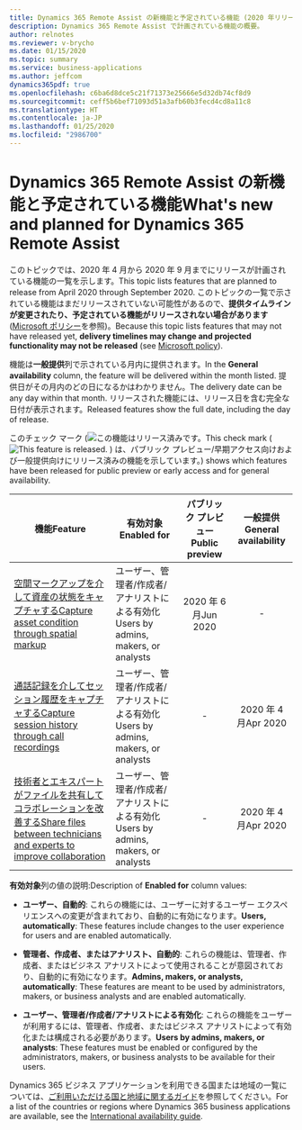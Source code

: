 ```yaml
---
title: Dynamics 365 Remote Assist の新機能と予定されている機能 (2020 年リリース ウェーブ 1)
description: Dynamics 365 Remote Assist で計画されている機能の概要。
author: relnotes
ms.reviewer: v-brycho
ms.date: 01/15/2020
ms.topic: summary
ms.service: business-applications
ms.author: jeffcom
dynamics365pdf: true
ms.openlocfilehash: c6ba6d8dce5c21f71373e25666e5d32db74cf8d9
ms.sourcegitcommit: ceff5b6bef71093d51a3afb60b3fecd4cd8a11c8
ms.translationtype: HT
ms.contentlocale: ja-JP
ms.lasthandoff: 01/25/2020
ms.locfileid: "2986700"
---
```

# <a name="whats-new-and-planned-for-dynamics-365-remote-assist"></a><span data-ttu-id="00ca6-103">Dynamics 365 Remote Assist の新機能と予定されている機能</span><span class="sxs-lookup"><span data-stu-id="00ca6-103">What's new and planned for Dynamics 365 Remote Assist</span></span>

<span data-ttu-id="00ca6-104">このトピックでは、2020 年 4 月から 2020 年 9 月までにリリースが計画されている機能の一覧を示します。</span><span class="sxs-lookup"><span data-stu-id="00ca6-104">This topic lists features that are planned to release from April 2020 through September 2020.</span></span> <span data-ttu-id="00ca6-105">このトピックの一覧で示されている機能はまだリリースされていない可能性があるので、**提供タイムラインが変更されたり、予定されている機能がリリースされない場合があります** ([Microsoft ポリシー](https://go.microsoft.com/fwlink/p/?linkid=2007332)を参照)。</span><span class="sxs-lookup"><span data-stu-id="00ca6-105">Because this topic lists features that may not have released yet, **delivery timelines may change and projected functionality may not be released** (see [Microsoft policy](https://go.microsoft.com/fwlink/p/?linkid=2007332)).</span></span>

<span data-ttu-id="00ca6-106">機能は**一般提供**列で示されている月内に提供されます。</span><span class="sxs-lookup"><span data-stu-id="00ca6-106">In the **General availability** column, the feature will be delivered within the month listed.</span></span> <span data-ttu-id="00ca6-107">提供日がその月内のどの日になるかはわかりません。</span><span class="sxs-lookup"><span data-stu-id="00ca6-107">The delivery date can be any day within that month.</span></span> <span data-ttu-id="00ca6-108">リリースされた機能には、リリース日を含む完全な日付が表示されます。</span><span class="sxs-lookup"><span data-stu-id="00ca6-108">Released features show the full date, including the day of release.</span></span>

<span data-ttu-id="00ca6-109">このチェック マーク (![この機能はリリース済みです。](/dynamics365-release-plan/media/green-checkmark.png "この機能はリリース済みです。")</span><span class="sxs-lookup"><span data-stu-id="00ca6-109">This check mark (![This feature is released.](/dynamics365-release-plan/media/green-checkmark.png "This feature is released.")</span></span> <span data-ttu-id="00ca6-110">) は、パブリック プレビュー/早期アクセス向けおよび一般提供向けにリリース済みの機能を示しています。</span><span class="sxs-lookup"><span data-stu-id="00ca6-110">) shows which features have been released for public preview or early access and for general availability.</span></span>

| <span data-ttu-id="00ca6-111">機能</span><span class="sxs-lookup"><span data-stu-id="00ca6-111">Feature</span></span>    | <span data-ttu-id="00ca6-112">有効対象</span><span class="sxs-lookup"><span data-stu-id="00ca6-112">Enabled for</span></span>    |  <span data-ttu-id="00ca6-113">パブリック プレビュー</span><span class="sxs-lookup"><span data-stu-id="00ca6-113">Public preview</span></span> |  <span data-ttu-id="00ca6-114">一般提供</span><span class="sxs-lookup"><span data-stu-id="00ca6-114">General availability</span></span> | 
| ---------- |---------------- | :---------------: |:--------------: |
 | [<span data-ttu-id="00ca6-115">空間マークアップを介して資産の状態をキャプチャする</span><span class="sxs-lookup"><span data-stu-id="00ca6-115">Capture asset condition through spatial markup</span></span>](capture-asset-condition-through-spatial-markup.md) | <span data-ttu-id="00ca6-116">ユーザー、管理者/作成者/アナリストによる有効化</span><span class="sxs-lookup"><span data-stu-id="00ca6-116">Users by admins, makers, or analysts</span></span> | <span data-ttu-id="00ca6-117">2020 年 6 月</span><span class="sxs-lookup"><span data-stu-id="00ca6-117">Jun 2020</span></span>|- | 
 | [<span data-ttu-id="00ca6-118">通話記録を介してセッション履歴をキャプチャする</span><span class="sxs-lookup"><span data-stu-id="00ca6-118">Capture session history through call recordings</span></span>](capture-session-history-through-call-recordings.md) | <span data-ttu-id="00ca6-119">ユーザー、管理者/作成者/アナリストによる有効化</span><span class="sxs-lookup"><span data-stu-id="00ca6-119">Users by admins, makers, or analysts</span></span> | -|<span data-ttu-id="00ca6-120">2020 年 4 月</span><span class="sxs-lookup"><span data-stu-id="00ca6-120">Apr 2020</span></span> | 
 | [<span data-ttu-id="00ca6-121">技術者とエキスパートがファイルを共有してコラボレーションを改善する</span><span class="sxs-lookup"><span data-stu-id="00ca6-121">Share files between technicians and experts to improve collaboration</span></span>](share-files-between-technicians-experts-improve-collaboration.md) | <span data-ttu-id="00ca6-122">ユーザー、管理者/作成者/アナリストによる有効化</span><span class="sxs-lookup"><span data-stu-id="00ca6-122">Users by admins, makers, or analysts</span></span> | -|<span data-ttu-id="00ca6-123">2020 年 4 月</span><span class="sxs-lookup"><span data-stu-id="00ca6-123">Apr 2020</span></span> | 

<span data-ttu-id="00ca6-124">**有効対象**列の値の説明:</span><span class="sxs-lookup"><span data-stu-id="00ca6-124">Description of **Enabled for** column values:</span></span>

- <span data-ttu-id="00ca6-125">**ユーザー、自動的**: これらの機能には、ユーザーに対するユーザー エクスペリエンスへの変更が含まれており、自動的に有効になります。</span><span class="sxs-lookup"><span data-stu-id="00ca6-125">**Users, automatically**: These features include changes to the user experience for users and are enabled automatically.</span></span>

- <span data-ttu-id="00ca6-126">**管理者、作成者、またはアナリスト、自動的**: これらの機能は、管理者、作成者、またはビジネス アナリストによって使用されることが意図されており、自動的に有効になります。</span><span class="sxs-lookup"><span data-stu-id="00ca6-126">**Admins, makers, or analysts, automatically**: These features are meant to be used by administrators, makers, or business analysts and are enabled automatically.</span></span>

- <span data-ttu-id="00ca6-127">**ユーザー、管理者/作成者/アナリストによる有効化**: これらの機能をユーザーが利用するには、管理者、作成者、またはビジネス アナリストによって有効化または構成される必要があります。</span><span class="sxs-lookup"><span data-stu-id="00ca6-127">**Users by admins, makers, or analysts**: These features must be enabled or configured by the administrators, makers, or business analysts to be available for their users.</span></span>


<span data-ttu-id="00ca6-128">Dynamics 365 ビジネス アプリケーションを利用できる国または地域の一覧については、[ご利用いただける国と地域に関するガイド](https://aka.ms/dynamics_365_international_availability_deck)を参照してください。</span><span class="sxs-lookup"><span data-stu-id="00ca6-128">For a list of the countries or regions where Dynamics 365 business applications are available, see the [International availability guide](https://aka.ms/dynamics_365_international_availability_deck).</span></span> 

